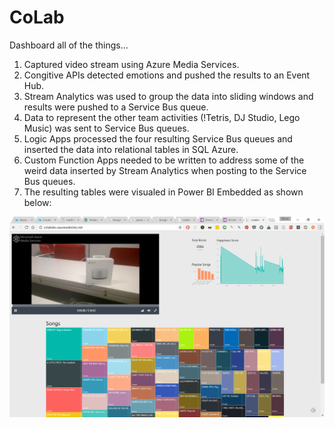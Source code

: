 # CoLab
Dashboard all of the things...

1. Captured video stream using Azure Media Services.
2. Congitive APIs detected emotions and pushed the results to an Event Hub.
3. Stream Analytics was used to group the data into sliding windows and results were pushed to a Service Bus queue.
4. Data to represent the other team activities (!Tetris, DJ Studio, Lego  Music) was sent to Service Bus queues.
5. Logic Apps processed the four resulting Service Bus queues and inserted the data into relational tables in SQL Azure.
6. Custom Function Apps needed to be written to address some of the weird data inserted by Stream Analytics when posting to the Service Bus queues.
7. The resulting tables were visualed in Power BI Embedded as shown below:

![Dashboard](dashboard.png)
